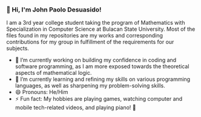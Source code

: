 ### 👋 Hi, I'm John Paolo Desuasido!
I am a 3rd year college student taking the program of Mathematics with Specialization in Computer Science at Bulacan State University. Most of the files found in my repositories are my works and corresponding contributions for my group in fulfillment of the requirements for our subjects.

- 🔭 I’m currently working on building my confidence in coding and software programming, as I am more exposed towards the theoretical aspects of mathematical logic.
- 🌱 I’m currently learning and refining my skills on various programming languages, as well as sharpening my problem-solving skills.
- 😄 Pronouns: He/Him
- ⚡ Fun fact: My hobbies are playing games, watching computer and mobile tech-related videos, and playing piano! :musical_keyboard:	

<!--
**jpdesuasido/jpdesuasido** is a ✨ _special_ ✨ repository because its `README.md` (this file) appears on your GitHub profile.

Here are some ideas to get you started:

- 🔭 I’m currently working on ...
- 🌱 I’m currently learning ...
- 👯 I’m looking to collaborate on ...
- 🤔 I’m looking for help with ...
- 💬 Ask me about ...
- 📫 How to reach me: ...
- 😄 Pronouns: ...
- ⚡ Fun fact: ...
-->
